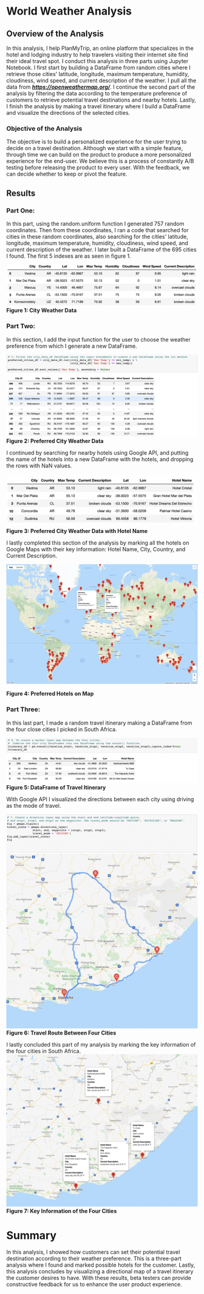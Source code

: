 # World Weather Analysis

## Overview of the Analysis 

In this analysis, I help PlanMyTrip, an online platform that specializes in the hotel and lodging industry to help travelers visiting their internet site find their ideal travel spot. I conduct this analysis in three parts using Jupyter Notebook. I first start by building a DataFrame from random cities where I retrieve those cities' latitude, longitude, maximum temperature, humidity, cloudiness, wind speed, and current description of the weather. I pull all the data from ***https://openweathermap.org/***. I continue the second part of the analysis by filtering the data according to the temperature preference of customers to retrieve potential travel destinations and nearby hotels. Lastly, I finish the analysis by making a travel itinerary where I build a DataFrame and visualize the directions of the selected cities.  

### Objective of the Analysis 
The objective is to build a personalized experience for the user trying to decide on a travel destination. Although we start with a simple feature, through time we can build on the product to produce a more personalized experience for the end-user. We believe this is a process of constantly A/B testing before releasing the product to every user. With the feedback, we can decide whether to keep or pivot the feature.


## Results 

### Part One:
In this part, using the random.uniform function I generated 757 random coordinates. Then from these coordinates, I ran a code that searched for cities in these random coordinates, also searching for the cities' latitude, longitude, maximum temperature, humidity, cloudiness, wind speed, and current description of the weather. I later built a DataFrame of the 695 cities I found. The first 5 indexes are as seen in figure 1. 

![city_data](Resources/city_data.png)
**Figure 1: City Weather Data**

### Part Two: 

In this section, I add the input function for the user to choose the weather preference from which I generate a new DataFrame.

![preferred_city_data](Resources/preferred_city_data.png)
**Figure 2: Preferred City Weather Data**

I continued by searching for nearby hotels using Google API, and putting the name of the hotels into a new DataFrame with the hotels, and dropping the rows with NaN values.

![hotel_data](Resources/hotel_data.png) 
**Figure 3: Preferred City Weather Data with Hotel Name**

I lastly completed this section of the analysis by marking all the hotels on Google Maps with their key information: Hotel Name, City, Country, and Current Description. 

![weatherpy_vacation](Vacation_Search/WeatherPy_vacation_map.png) 

**Figure 4: Preferred Hotels on Map**

### Part Three: 

In this last part, I made a random travel itinerary making a DataFrame from the four close cities I picked in South Africa.

![travel_itinerary](Resources/travel_itinerary.png)
**Figure 5: DataFrame of Travel Itinerary** 

With Google API I visualized the directions between each city using driving as the mode of travel. 

![travel_route](Resources/travel_route.png) 
![travel_route_map](Vacation_Itinerary/WeatherPy_travel_map.png) 
**Figure 6: Travel Route Between Four Cities** 

I lastly concluded this part of my analysis by marking the key information of the four cities in South Africa.
![travel_route_marker](Vacation_Itinerary/WeatherPy_travel_map_markers.png)
**Figure 7: Key Information of the Four Cities** 

# Summary 

In this analysis, I showed how customers can set their potential travel destination according to their weather preference. This is a three-part analysis where I found and marked possible hotels for the customer. Lastly, this analysis concludes by visualizing a directional map of a travel itinerary the customer desires to have. With these results, beta testers can provide constructive feedback for us to enhance the user product experience. 

